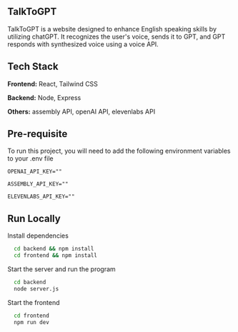 
## TalkToGPT

TalkToGPT is a website designed to enhance English speaking skills by utilizing chatGPT. It recognizes the 
user's voice, sends it to GPT, and GPT responds with synthesized voice using a voice API.


## Tech Stack

**Frontend:** React, Tailwind CSS

**Backend:** Node, Express

**Others:** assembly API, openAI API, elevenlabs API

## Pre-requisite

To run this project, you will need to add the following environment variables to your .env file


`OPENAI_API_KEY=""`

`ASSEMBLY_API_KEY=""`

`ELEVENLABS_API_KEY=""`



## Run Locally


Install dependencies

```bash
  cd backend && npm install
  cd frontend && npm install
```

Start the server and run the program
```bash
  cd backend 
  node server.js
```

Start the frontend 

```bash
  cd frontend
  npm run dev
```





